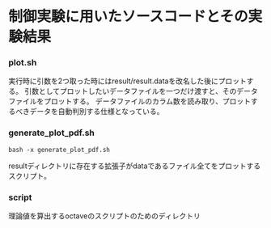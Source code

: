 # 制御実験に用いたソースコードとその実験結果
### plot.sh
実行時に引数を2つ取った時にはresult/result.dataを改名した後にプロットする。
引数としてプロットしたいデータファイルを一つだけ渡すと、そのデータファイルをプロットする。
データファイルのカラム数を読み取り、プロットするべきデータを自動判別する仕様となっている。

### generate_plot_pdf.sh
```
bash -x generate_plot_pdf.sh
```
resultディレクトリに存在する拡張子がdataであるファイル全てをプロットするスクリプト。

### script
理論値を算出するoctaveのスクリプトのためのディレクトリ 
